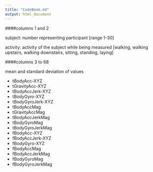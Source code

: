 ```yaml
---
title: "CodeBook.md"
output: html_document
---
```


####columns 1 and 2

subject: number representing participant [range 1-30]

activity: activity of the subject while being measured [walking, walking upstairs, walking downstairs, sitting, standing, laying]

####columns 3 to 68

mean and standard deviation of values 

* tBodyAcc-XYZ
* tGravityAcc-XYZ
* tBodyAccJerk-XYZ
* tBodyGyro-XYZ
* tBodyGyroJerk-XYZ
* tBodyAccMag
* tGravityAccMag
* tBodyAccJerkMag
* tBodyGyroMag
* tBodyGyroJerkMag
* fBodyAcc-XYZ
* fBodyAccJerk-XYZ
* fBodyGyro-XYZ
* fBodyAccMag
* fBodyAccJerkMag
* fBodyGyroMag
* fBodyGyroJerkMag 